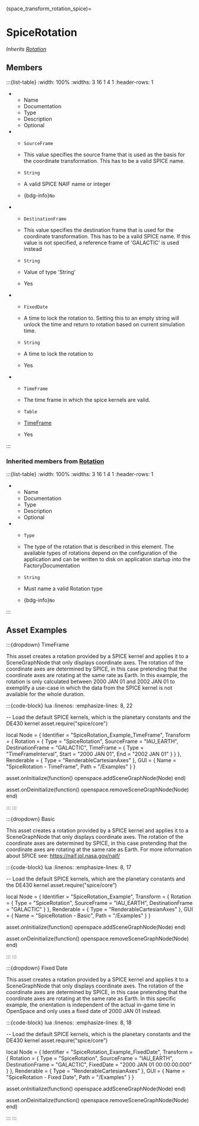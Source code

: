 



(space_transform_rotation_spice)=
# SpiceRotation

_Inherits [Rotation](#core_transform_rotation)_




## Members


:::{list-table}
:width: 100%
:widths: 3 16 1 4 1
:header-rows: 1
*   - Name
    - Documentation
    - Type
    - Description
    - Optional

*   - `SourceFrame`
    - This value specifies the source frame that is used as the basis for the coordinate transformation. This has to be a valid SPICE name.
    - `String`
    
    - A valid SPICE NAIF name or integer 
    
    - {bdg-info}`No`
    
*   - `DestinationFrame`
    - This value specifies the destination frame that is used for the coordinate transformation. This has to be a valid SPICE name. If this value is not specified, a reference frame of 'GALACTIC' is used instead
    - `String`
    
    - Value of type 'String' 
    
    - Yes
    
*   - `FixedDate`
    - A time to lock the rotation to. Setting this to an empty string will unlock the time and return to rotation based on current simulation time.
    - `String`
    
    - A time to lock the rotation to 
    
    - Yes
    
*   - `TimeFrame`
    - The time frame in which the spice kernels are valid.
    - `Table`
    
    - [TimeFrame](#core_time_frame)
    
    - Yes
    
:::



### Inherited members from [Rotation](#core_transform_rotation)

:::{list-table}
:width: 100%
:widths: 3 16 1 4 1
:header-rows: 1
*   - Name
    - Documentation
    - Type
    - Description
    - Optional

*   - `Type`
    - The type of the rotation that is described in this element. The available types of rotations depend on the configuration of the application and can be written to disk on application startup into the FactoryDocumentation
    - `String`
    
    - Must name a valid Rotation type 
    
    - {bdg-info}`No`
    
:::














## Asset Examples


:::{dropdown} TimeFrame

This asset creates a rotation provided by a SPICE kernel and applies it to a
SceneGraphNode that only displays coordinate axes. The rotation of the coordinate axes
are determined by SPICE, in this case pretending that the coordinate axes are rotating
at the same rate as Earth. In this example, the rotation is only calculated between
2000 JAN 01 and 2002 JAN 01 to exemplify a use-case in which the data from the SPICE
kernel is not available for the whole duration.

:::{code-block} lua
:linenos:
:emphasize-lines: 8, 22

-- Load the default SPICE kernels, which is the planetary constants and the DE430 kernel
asset.require("spice/core")

local Node = {
  Identifier = "SpiceRotation_Example_TimeFrame",
  Transform = {
    Rotation = {
      Type = "SpiceRotation",
      SourceFrame = "IAU_EARTH",
      DestinationFrame = "GALACTIC",
      TimeFrame = {
        Type = "TimeFrameInterval",
        Start = "2000 JAN 01",
        End = "2002 JAN 01"
      }
    }
  },
  Renderable = {
    Type = "RenderableCartesianAxes"
  },
  GUI = {
    Name = "SpiceRotation - TimeFrame",
    Path = "/Examples"
  }
}

asset.onInitialize(function()
  openspace.addSceneGraphNode(Node)
end)

asset.onDeinitialize(function()
  openspace.removeSceneGraphNode(Node)
end)

:::
:::



:::{dropdown} Basic

This asset creates a rotation provided by a SPICE kernel and applies it to a
SceneGraphNode that only displays coordinate axes. The rotation of the coordinate axes
are determined by SPICE, in this case pretending that the coordinate axes are rotating
at the same rate as Earth.
For more information about SPICE see: https://naif.jpl.nasa.gov/naif/

:::{code-block} lua
:linenos:
:emphasize-lines: 8, 17

-- Load the default SPICE kernels, which are the planetary constants and the DE430 kernel
asset.require("spice/core")

local Node = {
  Identifier = "SpiceRotation_Example",
  Transform = {
    Rotation = {
      Type = "SpiceRotation",
      SourceFrame = "IAU_EARTH",
      DestinationFrame = "GALACTIC"
    }
  },
  Renderable = {
    Type = "RenderableCartesianAxes"
  },
  GUI = {
    Name = "SpiceRotation - Basic",
    Path = "/Examples"
  }
}

asset.onInitialize(function()
  openspace.addSceneGraphNode(Node)
end)

asset.onDeinitialize(function()
  openspace.removeSceneGraphNode(Node)
end)

:::
:::



:::{dropdown} Fixed Date

This asset creates a rotation provided by a SPICE kernel and applies it to a
SceneGraphNode that only displays coordinate axes. The rotation of the coordinate axes
are determined by SPICE, in this case pretending that the coordinate axes are rotating
at the same rate as Earth. In this specific example, the orientation is independent of
the actual in-game time in OpenSpace and only uses a fixed date of 2000 JAN 01 instead.

:::{code-block} lua
:linenos:
:emphasize-lines: 8, 18

-- Load the default SPICE kernels, which is the planetary constants and the DE430 kernel
asset.require("spice/core")

local Node = {
  Identifier = "SpiceRotation_Example_FixedDate",
  Transform = {
    Rotation = {
      Type = "SpiceRotation",
      SourceFrame = "IAU_EARTH",
      DestinationFrame = "GALACTIC",
      FixedDate = "2000 JAN 01 00:00:00.000"
    }
  },
  Renderable = {
    Type = "RenderableCartesianAxes"
  },
  GUI = {
    Name = "SpiceRotation - Fixed Date",
    Path = "/Examples"
  }
}

asset.onInitialize(function()
  openspace.addSceneGraphNode(Node)
end)

asset.onDeinitialize(function()
  openspace.removeSceneGraphNode(Node)
end)

:::
:::


